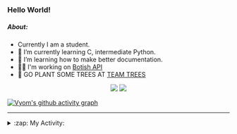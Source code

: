 ### Hello World!

##### About:
- Currently I am a student.
- 🌱 I’m currently learning C, intermediate Python.
- 🌱 I’m learning how to make better documentation.
- 👨‍💻 I'm working on [Botish API](https://github.com/Vyvy-vi/api)
- 🌱 GO PLANT SOME TREES AT [TEAM TREES](https://teamtrees.org/)

<p align="center">
  <a href="https://twitter.com/Vyvy_viM"><img target="_blank" src="https://img.shields.io/badge/twitter%20@Vyvy_viM-0D95E8?style=for-the-badge&logo=twitter&logoColor=white"/></a> 
  <a href="https://vyvy-vi.github.io/portfolio"><img target="_blank" src="https://img.shields.io/badge/-I_love_open_source-green?style=for-the-badge&logo=github&logoColor=black"/></a> 
</p>

[![Vyom's github activity graph](https://activity-graph.herokuapp.com/graph?username=Vyvy-vi)](https://github.com/ashutosh00710/github-readme-activity-graph)

---
<details>
  <summary>:zap: My Activity:</summary>
  
<!--START_SECTION:waka-->
![Code Time](http://img.shields.io/badge/Code%20Time-573%20hrs-blue)

**I'm a Night 🦉** 

```text
🌞 Morning    43 commits     ██░░░░░░░░░░░░░░░░░░░░░░░   8.55% 
🌆 Daytime    127 commits    ██████░░░░░░░░░░░░░░░░░░░   25.25% 
🌃 Evening    148 commits    ███████░░░░░░░░░░░░░░░░░░   29.42% 
🌙 Night      185 commits    █████████░░░░░░░░░░░░░░░░   36.78%

```
📅 **I'm Most Productive on Sunday** 

```text
Monday       51 commits     ██░░░░░░░░░░░░░░░░░░░░░░░   10.14% 
Tuesday      82 commits     ████░░░░░░░░░░░░░░░░░░░░░   16.3% 
Wednesday    67 commits     ███░░░░░░░░░░░░░░░░░░░░░░   13.32% 
Thursday     63 commits     ███░░░░░░░░░░░░░░░░░░░░░░   12.52% 
Friday       49 commits     ██░░░░░░░░░░░░░░░░░░░░░░░   9.74% 
Saturday     59 commits     ███░░░░░░░░░░░░░░░░░░░░░░   11.73% 
Sunday       132 commits    ██████░░░░░░░░░░░░░░░░░░░   26.24%

```


📊 **This Week I Spent My Time On** 

```text
🔥 Editors: 
Vim                      6 hrs 7 mins        █████████████░░░░░░░░░░░░   52.67% 
VS Code                  5 hrs 30 mins       ███████████░░░░░░░░░░░░░░   47.33%

🐱‍💻 Projects: 
praise_backend_js        5 hrs 12 mins       ███████████░░░░░░░░░░░░░░   44.79% 
portfolio                2 hrs 47 mins       ██████░░░░░░░░░░░░░░░░░░░   24.0% 
CSF102                   1 hr 20 mins        ███░░░░░░░░░░░░░░░░░░░░░░   11.5% 
CSF                      1 hr 17 mins        ██░░░░░░░░░░░░░░░░░░░░░░░   11.12% 
Meetings, Sleep          41 mins             █░░░░░░░░░░░░░░░░░░░░░░░░   5.96%

```


 Last Updated on 27/01/2022 02:26:11 UTC
<!--END_SECTION:waka-->
</details>
